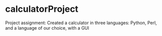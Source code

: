 # calculatorProject
Project assignment:
Created a calculator in three languages: Python, Perl, and a language of our choice, with a GUI
